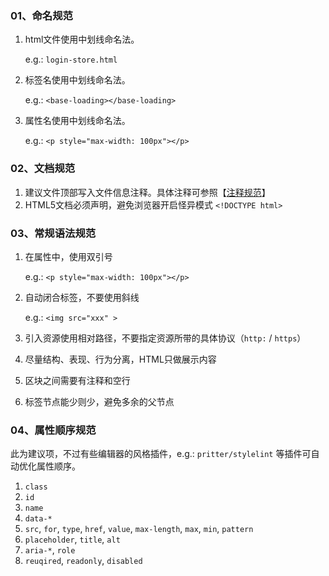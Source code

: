 ### 01、命名规范

1. html文件使用中划线命名法。

   e.g.: `login-store.html`

2. 标签名使用中划线命名法。

   e.g.: `<base-loading></base-loading>`

3. 属性名使用中划线命名法。

   e.g.: `<p style="max-width: 100px"></p>`



### 02、文档规范

1. 建议文件顶部写入文件信息注释。具体注释可参照【[注释规范](/code-guide/comment?id=_04、文件文档注释)】
2. HTML5文档必须声明，避免浏览器开启怪异模式 `<!DOCTYPE html>`



### 03、常规语法规范

1. 在属性中，使用双引号

   e.g.: `<p style="max-width: 100px"></p>`

2. 自动闭合标签，不要使用斜线

   e.g.: `<img src="xxx" >`

3. 引入资源使用相对路径，不要指定资源所带的具体协议（`http:` / `https`）

4. 尽量结构、表现、行为分离，HTML只做展示内容

5. 区块之间需要有注释和空行

6. 标签节点能少则少，避免多余的父节点



### 04、属性顺序规范

此为建议项，不过有些编辑器的风格插件，e.g.: `pritter/stylelint` 等插件可自动优化属性顺序。

1. `class`
2. `id`
3. `name`
4. `data-*`
5. `src`, `for`, `type`, `href`, `value`, `max-length`, `max`, `min`, `pattern`
6. `placeholder`, `title`, `alt`
7. `aria-*`, `role`
8. `reuqired`, `readonly`, `disabled` 

 